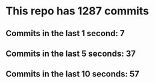 # This repo has 1287 commits

## Commits in the last 1 second: 7
## Commits in the last 5 seconds: 37
## Commits in the last 10 seconds: 57
